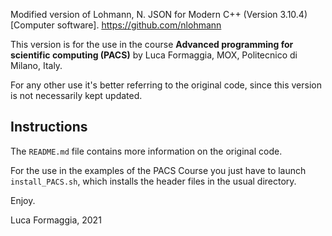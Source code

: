 Modified version of Lohmann, N. JSON for Modern C++ (Version 3.10.4) [Computer software]. https://github.com/nlohmann

This version is for the use in the course **Advanced programming for
scientific computing (PACS)** by Luca Formaggia, MOX, Politecnico di Milano,
Italy.

For any other use it's better referring to the original code, since
this version is not necessarily kept updated.


## Instructions ##

The `README.md` file contains more information on the original code. 

For the use in the examples of the PACS Course you just have to launch `install_PACS.sh`, which installs the header files in the usual directory.


Enjoy.

Luca Formaggia, 2021
